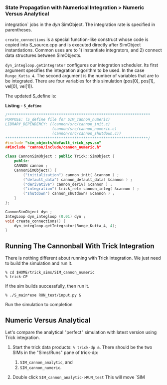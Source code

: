 ### State Propagation with Numerical Integration > Numeric Versus Analytical

integration` jobs in the *dyn* SimObject. The integration rate is specified in parentheses.

`create_connections` is a special function-like construct whose code is copied into S_source.cpp and is executed directly after SimObject instantiations. Common uses are to 1) instantiate integrators, and 2) connect data structures between SimObjects.

`dyn_integloop.getIntegrator` configures our integration scheduler. Its first argument specifies the integration algorithm to be used. In the case `Runge_Kutta_4`. The second argument is the number of variables that are to be integrated. There are four variables for this simulation (pos[0], pos[1], vel[0], vel[1]).


The updated S_define is:

<a id=listing_s_define></a>
**Listing - `S_define`**

```c++
/****************************************************************
PURPOSE: (S_define file for SIM_cannon_numeric)
LIBRARY_DEPENDENCY: ((cannon/src/cannon_init.c)
                     (cannon/src/cannon_numeric.c)
                     (cannon/src/cannon_shutdown.c))
****************************************************************/
#include "sim_objects/default_trick_sys.sm"
##include "cannon/include/cannon_numeric.h"

class CannonSimObject : public Trick::SimObject {
    public:
    CANNON cannon ;
    CannonSimObject() {
        ("initialization") cannon_init( &cannon ) ;
        ("default_data") cannon_default_data( &cannon ) ;
        ("derivative") cannon_deriv( &cannon ) ;
        ("integration") trick_ret= cannon_integ( &cannon ) ;
        ("shutdown") cannon_shutdown( &cannon ) ;
    }
};

CannonSimObject dyn ;
IntegLoop dyn_integloop (0.01) dyn ;
void create_connections() {
    dyn_integloop.getIntegrator(Runge_Kutta_4, 4);
}
```

<a id=running-the-cannonball-with-trick-integration></a>
## Running The Cannonball With Trick Integration

There is nothing different about running with Trick integration. We just need to
build the simulation and run it.

```
% cd $HOME/trick_sims/SIM_cannon_numeric
% trick-CP
```

If the sim builds successfully, then run it.

```
% ./S_main*exe RUN_test/input.py &
```

Run the simulation to completion

<a id=numeric_vs_analytical></a>
## Numeric Versus Analytical

Let's compare the analytical "perfect" simulation with latest version using
Trick integration.

1. Start the trick data products: `% trick-dp &`.
There should be the two SIMs in the "Sims/Runs" pane of trick-dp:

    1. `SIM_cannon_analytic`, and
    2. `SIM_cannon_numeric`.

2. Double click `SIM_cannon_analytic->RUN_test`
This will move `SIM
